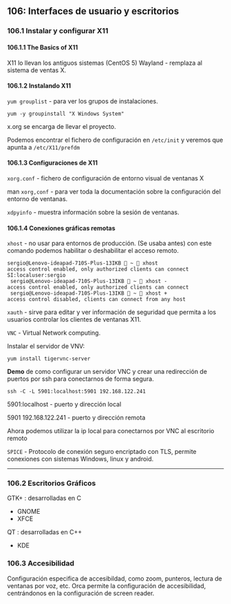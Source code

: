 ## 106: Interfaces de usuario y escritorios

### 106.1 Instalar y configurar X11

#### 106.1.1 The Basics of X11

X11 lo llevan los antiguos sistemas (CentOS 5)
Wayland - remplaza al sistema de ventas X.

#### 106.1.2 Instalando X11

`yum grouplist` - para ver los grupos de instalaciones.

`yum -y groupinstall "X Windows System"`

x.org se encarga de llevar el proyecto.

Podemos encontrar el fichero de configuración en `/etc/init` y veremos que apunta a `/etc/X11/prefdm`

#### 106.1.3 Configuraciones de X11

`xorg.conf` - fichero de configuración de entorno visual de ventanas X

man `xorg,conf` - para ver toda la documentación sobre la configuración del entorno de ventanas.

`xdpyinfo` - muestra información sobre la sesión de ventanas.

#### 106.1.4 Conexiones gráficas remotas

`xhost` - no usar para entornos de producción. (Se usaba antes) con este comando podemos habilitar o deshabilitar el acceso remoto.

```console
sergio@Lenovo-ideapad-710S-Plus-13IKB  ~  xhost
access control enabled, only authorized clients can connect
SI:localuser:sergio
 sergio@Lenovo-ideapad-710S-Plus-13IKB  ~  xhost -
access control enabled, only authorized clients can connect
 sergio@Lenovo-ideapad-710S-Plus-13IKB  ~  xhost +
access control disabled, clients can connect from any host
```

`xauth` - sirve para editar y ver información de seguridad que permita a los usuarios controlar los clientes de ventanas X11.

`VNC` - Virtual Network computing.

Instalar el servidor de VNV:

`yum install tigervnc-server`

**Demo** de como configurar un servidor VNC y crear una redirección de puertos por ssh para conectarnos de forma segura.

`ssh -C -L 5901:localhost:5901 192.168.122.241`

5901:localhost - puerto y dirección local

5901 192.168.122.241 - puerto y dirección remota

Ahora podemos utilizar la ip local para conectarnos por VNC al escritorio remoto

`SPICE` - Protocolo de conexión seguro encriptado con TLS, permite conexiones con sistemas Windows, linux y android.

---

### 106.2 Escritorios Gráficos

GTK+ : desarrolladas en C

- GNOME
- XFCE

QT : desarrolladas en C++

- KDE

### 106.3 Accesibilidad

Configuración especifica de accesibildad, como zoom, punteros, lectura de ventanas por voz, etc.
Orca permite la configuración de accesibilidad, centrándonos en la configuración de screen reader.
